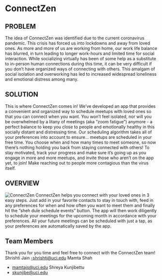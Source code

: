 # ConnectZen

## PROBLEM
The idea of ConnectZen was identified due to the current coronavirus pandemic. This crisis has forced us into lockdowns and away from loved ones. As more and more of us are working from home, our work life balance has blurred, in turn leading to longer work-hours and limited time for social interaction. While socializing virtually has been of some help as a substitute to in-person human connections during this time, it can be very difficult if you don’t have organized ways of connecting with others. This amalgam of social isolation and overworking has led to increased widespread loneliness and emotional distress among many.

## SOLUTION
This is where ConnectZen comes in! We’ve developed an app that provides a convenient and organized way to schedule meetups with loved ones so that you can connect when you want. You won’t feel isolated, nor will you be overwhelmed by a litany of meetings (aka “zoom fatigue”) anymore - a perfect balance to keep you close to people and emotionally healthy in this socially distant and distressing time. Our scheduling algorithm takes all of your preferences into account to ensure... meetups are scheduled in your free time. You choose when and how many times to meet someone, so now there’s nothing holding you back from staying connected with others! To stay motivated, track your progress and make sure it’s going up as you engage in more and more meetups, and invite those who aren’t on the app yet, to join! Make reaching out to people more contagious than the virus itself.

## OVERVIEW
![ConnectZen](https://github.com/mamatajs/ConnectZen/blob/main/Overview-ConnectZen.png?raw=true)
ConnectZen helps you connect with your loved ones in 3 easy steps. Just add in your favorite contacts to stay in touch with, feed in any preferences for when and how often you want to meet them and finally hit the “sheh dule schedule events” button. The app will then work diligently to schedule your meetings for the upcoming month in accordance with your preferences. All your future meetings can be scheduled with just a tap, as your preferences are automatically saved by the app. 

## Team Members
Thank you for you time and feel free to connect with the ConnectZen team!
Shrishti Jain 
-shrishtj@uci.edu
Mamta Shah
- mamtajs@uci.edu
Shreya Kunjibettu
- skunjibe@uci.edu
